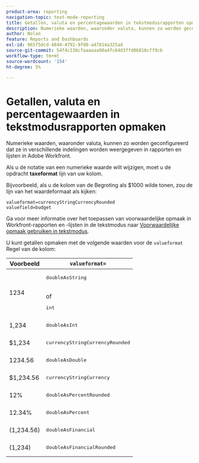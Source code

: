 ```yaml
---
product-area: reporting
navigation-topic: text-mode-reporting
title: Getallen, valuta en percentagewaarden in tekstmodusrapporten opmaken
description: Numerieke waarden, waaronder valuta, kunnen zo worden geconfigureerd dat ze in verschillende indelingen worden weergegeven in rapporten en lijsten in Adobe Workfront.
author: Nolan
feature: Reports and Dashboards
exl-id: 965f5dcd-4844-4792-9fd0-a47814a325a4
source-git-commit: 54f4c136cfaaaaaa90a4fc64d3ffd06816cff9cb
workflow-type: tm+mt
source-wordcount: '154'
ht-degree: 5%

---
```


# Getallen, valuta en percentagewaarden in tekstmodusrapporten opmaken

Numerieke waarden, waaronder valuta, kunnen zo worden geconfigureerd dat ze in verschillende indelingen worden weergegeven in rapporten en lijsten in Adobe Workfront.

Als u de notatie van een numerieke waarde wilt wijzigen, moet u de opdracht **taxeformat** lijn van uw kolom.

Bijvoorbeeld, als u de kolom van de Begroting als $1000 wilde tonen, zou de lijn van het waardeformaat als kijken:

```
valueformat=currencyStringCurrencyRounded
valuefield=budget
```

Ga voor meer informatie over het toepassen van voorwaardelijke opmaak in Workfront-rapporten en -lijsten in de tekstmodus naar [Voorwaardelijke opmaak gebruiken in tekstmodus](../../../reports-and-dashboards/reports/text-mode/use-conditional-formatting-text-mode.md).

U kunt getallen opmaken met de volgende waarden voor de `valueformat` Regel van de kolom:

| Voorbeeld | `valueformat=` |
|---|---|
| 1234 | <pre>doubleAsString</pre> <br>of <br><pre>int</pre> |
| 1,234 | <pre>doubleAsInt</pre> |
| $1,234 | <pre>currencyStringCurrencyRounded</pre> |
| 1234.56 | <pre>doubleAsDouble</pre> |
| $1,234.56 | <pre>currencyStringCurrency</pre> |
| 12% | <pre>doubleAsPercentRounded</pre> |
| 12.34% | <pre>doubleAsPercent</pre> |
| (1,234.56) | <pre>doubleAsFinancial</pre> |
| (1,234) | <pre>doubleAsFinancialRounded</pre> |
